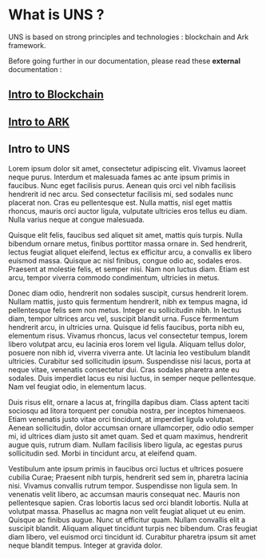 # What is UNS ? 

UNS is based on strong principles and technologies : blockchain and Ark framework. 

Before going further in our documentation, please read these **external** documentation :

## [Intro to Blockchain](https://arkdoc-23.developer.uns.network/introduction/blockchain/)
## [Intro to ARK](https://arkdoc-23.developer.uns.network/introduction/ark/)
## Intro to UNS

Lorem ipsum dolor sit amet, consectetur adipiscing elit. Vivamus laoreet neque purus. Interdum et malesuada fames ac ante ipsum primis in faucibus. Nunc eget facilisis purus. Aenean quis orci vel nibh facilisis hendrerit id nec arcu. Sed consectetur facilisis mi, sed sodales nunc placerat non. Cras eu pellentesque est. Nulla mattis, nisl eget mattis rhoncus, mauris orci auctor ligula, vulputate ultricies eros tellus eu diam. Nulla varius neque at congue malesuada.

Quisque elit felis, faucibus sed aliquet sit amet, mattis quis turpis. Nulla bibendum ornare metus, finibus porttitor massa ornare in. Sed hendrerit, lectus feugiat aliquet eleifend, lectus ex efficitur arcu, a convallis ex libero euismod massa. Quisque ac nisl finibus, congue odio ac, sodales eros. Praesent at molestie felis, et semper nisi. Nam non luctus diam. Etiam est arcu, tempor viverra commodo condimentum, ultricies in metus.

Donec diam odio, hendrerit non sodales suscipit, cursus hendrerit lorem. Nullam mattis, justo quis fermentum hendrerit, nibh ex tempus magna, id pellentesque felis sem non metus. Integer eu sollicitudin nibh. In lectus diam, tempor ultrices arcu vel, suscipit blandit urna. Fusce fermentum hendrerit arcu, in ultricies urna. Quisque id felis faucibus, porta nibh eu, elementum risus. Vivamus rhoncus, lacus vel consectetur tempus, lorem libero volutpat arcu, eu lacinia eros lorem vel ligula. Aliquam tellus dolor, posuere non nibh id, viverra viverra ante. Ut lacinia leo vestibulum blandit ultricies. Curabitur sed sollicitudin ipsum. Suspendisse nisi lacus, porta at neque vitae, venenatis consectetur dui. Cras sodales pharetra ante eu sodales. Duis imperdiet lacus eu nisi luctus, in semper neque pellentesque. Nam vel feugiat odio, in elementum lacus.

Duis risus elit, ornare a lacus at, fringilla dapibus diam. Class aptent taciti sociosqu ad litora torquent per conubia nostra, per inceptos himenaeos. Etiam venenatis justo vitae orci tincidunt, at imperdiet ligula volutpat. Aenean sollicitudin, dolor accumsan ornare ullamcorper, odio odio semper mi, id ultrices diam justo sit amet quam. Sed et quam maximus, hendrerit augue quis, rutrum diam. Nullam facilisis libero ligula, ac egestas purus sollicitudin sed. Morbi in tincidunt arcu, at eleifend quam.

Vestibulum ante ipsum primis in faucibus orci luctus et ultrices posuere cubilia Curae; Praesent nibh turpis, hendrerit sed sem in, pharetra lacinia nisi. Vivamus convallis rutrum tempor. Suspendisse non ligula sem. In venenatis velit libero, ac accumsan mauris consequat nec. Mauris non pellentesque sapien. Cras lobortis lacus sed orci blandit lobortis. Nulla at volutpat massa. Phasellus ac magna non velit feugiat aliquet ut eu enim. Quisque ac finibus augue. Nunc ut efficitur quam. Nullam convallis elit a suscipit blandit. Aliquam aliquet tincidunt turpis nec bibendum. Cras feugiat diam libero, vel euismod orci tincidunt id. Curabitur pharetra ipsum sit amet neque blandit tempus. Integer at gravida dolor.

